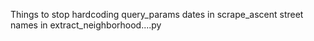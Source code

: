 Things to stop hardcoding
query_params dates in scrape_ascent
street names in extract_neighborhood....py
